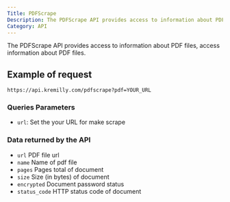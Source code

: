 ```yaml
---
Title: PDFScrape
Description: The PDFScrape API provides access to information about PDF files, access information about PDF files.
Category: API
---
```

The PDFScrape API provides access to information about PDF files, access information about PDF files.

## Example of request

```shell
https://api.kremilly.com/pdfscrape?pdf=YOUR_URL
```

### Queries Parameters

- `url`: Set the your URL for make scrape

### Data returned by the API

* `url` PDF file url
* `name` Name of pdf file
* `pages` Pages total of document
* `size` Size (in bytes) of document
* `encrypted` Document password status
* `status_code` HTTP status code of document
